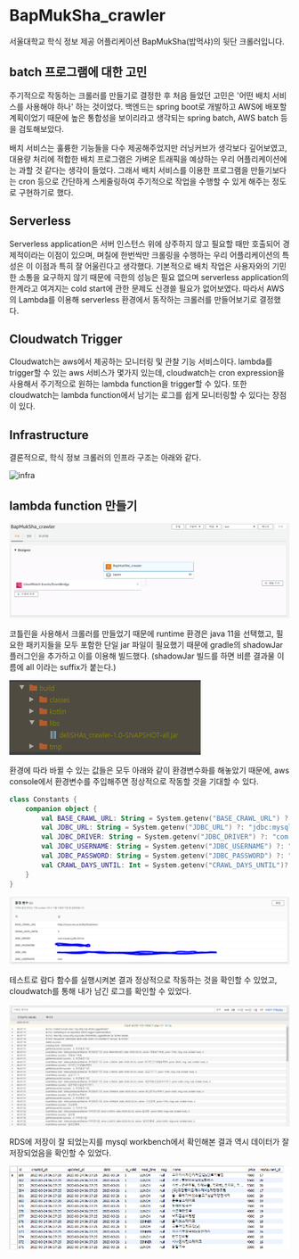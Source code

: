 # BapMukSha_crawler

서울대학교 학식 정보 제공 어플리케이션 BapMukSha(밥먹샤)의 뒷단 크롤러입니다.

## batch 프로그램에 대한 고민

주기적으로 작동하는 크롤러를 만들기로 결정한 후 처음 들었던 고민은 '어떤 배치 서비스를 사용해야 하나' 하는 것이었다. 백엔드는 spring boot로 개발하고 AWS에 배포할 계획이었기 때문에 높은 통합성을 보이리라고 생각되는 spring batch, AWS batch 등을 검토해보았다. 

배치 서비스는 훌륭한 기능들을 다수 제공해주었지만 러닝커브가 생각보다 깊어보였고, 대용량 처리에 적합한 배치 프로그램은 가벼운 트래픽을 예상하는 우리 어플리케이션에는 과할 것 같다는 생각이 들었다. 그래서 배치 서비스를 이용한 프로그램을 만들기보다는 cron 등으로 간단하게 스케줄링하여 주기적으로 작업을 수행할 수 있게 해주는 정도로 구현하기로 했다.

## Serverless

Serverless application은 서버 인스턴스 위에 상주하지 않고 필요할 때만 호출되어 경제적이라는 이점이 있으며, 며칠에 한번씩만 크롤링을 수행하는 우리 어플리케이션의 특성은 이 이점과 특히 잘 어울린다고 생각했다. 기본적으로 배치 작업은 사용자와의 기민한 소통을 요구하지 않기 때문에 극한의 성능은 필요 없으며 serverless application의 한계라고 여겨지는 cold start에 관한 문제도 신경쓸 필요가 없어보였다. 따라서 AWS의 Lambda를 이용해 serverless 환경에서 동작하는 크롤러를 만들어보기로 결정했다.

## Cloudwatch Trigger

Cloudwatch는 aws에서 제공하는 모니터링 및 관찰 기능 서비스이다. lambda를 trigger할 수 있는 aws 서비스가 몇가지 있는데, cloudwatch는 cron expression을 사용해서 주기적으로 원하는 lambda function을 trigger할 수 있다. 또한 cloudwatch는 lambda function에서 남기는 로그를 쉽게 모니터링할 수 있다는 장점이 있다.

## Infrastructure

결론적으로, 학식 정보 크롤러의 인프라 구조는 아래와 같다.

![infra](https://user-images.githubusercontent.com/40847155/76871912-0b843280-68af-11ea-9303-6ee9f5769bcc.png)


## lambda function 만들기

![lambda_1.png](https://github.com/BaekGeunYoung/deliSHAs_crawler/blob/master/images/lambda_1.PNG)

코틀린을 사용해서 크롤러를 만들었기 때문에 runtime 환경은 java 11을 선택했고, 필요한 패키지들을 모두 포함한 단일 jar 파일이 필요했기 때문에 gradle의 shadowJar 플러그인을 추가하고 이를 이용해 빌드했다. (shadowJar 빌드를 하면 비륻 결과물 이름에 all 이라는 suffix가 붙는다.)

![gradle](https://github.com/BaekGeunYoung/deliSHAs_crawler/blob/master/images/gradle_shadow.PNG)

환경에 따라 바뀔 수 있는 값들은 모두 아래와 같이 환경변수화를 해놓았기 때문에, aws console에서 환경변수를 주입해주면 정상적으로 작동할 것을 기대할 수 있다.

```kotlin
class Constants {
    companion object {
        val BASE_CRAWL_URL: String = System.getenv("BASE_CRAWL_URL") ?: "http://snuco.snu.ac.kr/ko/foodmenu"
        val JDBC_URL: String = System.getenv("JDBC_URL") ?: "jdbc:mysql://localhost:3306/test_db?serverTimezone=UTC&characterEncoding=UTF-8"
        val JDBC_DRIVER: String = System.getenv("JDBC_DRIVER") ?: "com.mysql.cj.jdbc.Driver"
        val JDBC_USERNAME: String = System.getenv("JDBC_USERNAME") ?: "root"
        val JDBC_PASSWORD: String = System.getenv("JDBC_PASSWORD") ?: "password"
        val CRAWL_DAYS_UNTIL: Int = System.getenv("CRAWL_DAYS_UNTIL")?.toInt() ?: 3
    }
}
```

![lambda_2](https://github.com/BaekGeunYoung/deliSHAs_crawler/blob/master/images/lambda_2.PNG)

테스트로 람다 함수를 실행시켜본 결과 정상적으로 작동하는 것을 확인할 수 있었고, cloudwatch를 통해 내가 남긴 로그를 확인할 수 있었다.

![log](https://github.com/BaekGeunYoung/deliSHAs_crawler/blob/master/images/cloudwatch_log.PNG)

RDS에 저장이 잘 되었는지를 mysql workbench에서 확인해본 결과 역시 데이터가 잘 저장되었음을 확인할 수 있었다.

![mysql](https://github.com/BaekGeunYoung/deliSHAs_crawler/blob/master/images/mysql.PNG)
